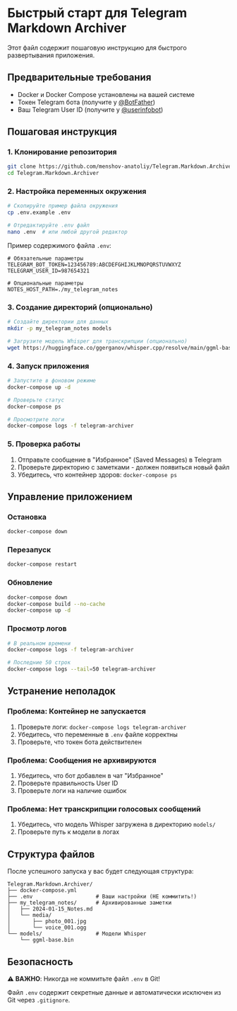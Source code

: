 # Быстрый старт для Telegram Markdown Archiver

Этот файл содержит пошаговую инструкцию для быстрого развертывания приложения.

## Предварительные требования

- Docker и Docker Compose установлены на вашей системе
- Токен Telegram бота (получите у [@BotFather](https://t.me/botfather))
- Ваш Telegram User ID (получите у [@userinfobot](https://t.me/userinfobot))

## Пошаговая инструкция

### 1. Клонирование репозитория
```bash
git clone https://github.com/menshov-anatoliy/Telegram.Markdown.Archiver.git
cd Telegram.Markdown.Archiver
```

### 2. Настройка переменных окружения
```bash
# Скопируйте пример файла окружения
cp .env.example .env

# Отредактируйте .env файл
nano .env  # или любой другой редактор
```

Пример содержимого файла `.env`:
```env
# Обязательные параметры
TELEGRAM_BOT_TOKEN=123456789:ABCDEFGHIJKLMNOPQRSTUVWXYZ
TELEGRAM_USER_ID=987654321

# Опциональные параметры
NOTES_HOST_PATH=./my_telegram_notes
```

### 3. Создание директорий (опционально)
```bash
# Создайте директории для данных
mkdir -p my_telegram_notes models

# Загрузите модель Whisper для транскрипции (опционально)
wget https://huggingface.co/ggerganov/whisper.cpp/resolve/main/ggml-base.bin -O models/ggml-base.bin
```

### 4. Запуск приложения
```bash
# Запустите в фоновом режиме
docker-compose up -d

# Проверьте статус
docker-compose ps

# Просмотрите логи
docker-compose logs -f telegram-archiver
```

### 5. Проверка работы
1. Отправьте сообщение в "Избранное" (Saved Messages) в Telegram
2. Проверьте директорию с заметками - должен появиться новый файл
3. Убедитесь, что контейнер здоров: `docker-compose ps`

## Управление приложением

### Остановка
```bash
docker-compose down
```

### Перезапуск
```bash
docker-compose restart
```

### Обновление
```bash
docker-compose down
docker-compose build --no-cache
docker-compose up -d
```

### Просмотр логов
```bash
# В реальном времени
docker-compose logs -f telegram-archiver

# Последние 50 строк
docker-compose logs --tail=50 telegram-archiver
```

## Устранение неполадок

### Проблема: Контейнер не запускается
1. Проверьте логи: `docker-compose logs telegram-archiver`
2. Убедитесь, что переменные в `.env` файле корректны
3. Проверьте, что токен бота действителен

### Проблема: Сообщения не архивируются
1. Убедитесь, что бот добавлен в чат "Избранное"
2. Проверьте правильность User ID
3. Проверьте логи на наличие ошибок

### Проблема: Нет транскрипции голосовых сообщений
1. Убедитесь, что модель Whisper загружена в директорию `models/`
2. Проверьте путь к модели в логах

## Структура файлов

После успешного запуска у вас будет следующая структура:

```
Telegram.Markdown.Archiver/
├── docker-compose.yml
├── .env                    # Ваши настройки (НЕ коммитить!)
├── my_telegram_notes/      # Архивированные заметки
│   ├── 2024-01-15_Notes.md
│   └── media/
│       ├── photo_001.jpg
│       └── voice_001.ogg
└── models/                 # Модели Whisper
    └── ggml-base.bin
```

## Безопасность

⚠️ **ВАЖНО**: Никогда не коммитьте файл `.env` в Git!

Файл `.env` содержит секретные данные и автоматически исключен из Git через `.gitignore`.